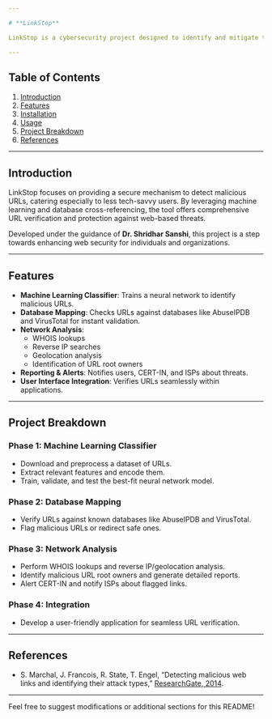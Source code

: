 ```yaml
---

# **LinkStop**

LinkStop is a cybersecurity project designed to identify and mitigate threats posed by malicious URLs, such as phishing and other web-based attacks. The project integrates **machine learning** and **network analysis techniques** to classify URLs, verify them against known databases, and provide detailed insights into suspicious links.

---
```


## **Table of Contents**
1. [Introduction](#introduction)
2. [Features](#features)
3. [Installation](#installation)
4. [Usage](#usage)
5. [Project Breakdown](#project-breakdown)
6. [References](#references)

---

## **Introduction**
LinkStop focuses on providing a secure mechanism to detect malicious URLs, catering especially to less tech-savvy users. By leveraging machine learning and database cross-referencing, the tool offers comprehensive URL verification and protection against web-based threats.

Developed under the guidance of **Dr. Shridhar Sanshi**, this project is a step towards enhancing web security for individuals and organizations.

---

## **Features**
- **Machine Learning Classifier**: Trains a neural network to identify malicious URLs.
- **Database Mapping**: Checks URLs against databases like AbuseIPDB and VirusTotal for instant validation.
- **Network Analysis**:
  - WHOIS lookups
  - Reverse IP searches
  - Geolocation analysis
  - Identification of URL root owners
- **Reporting & Alerts**: Notifies users, CERT-IN, and ISPs about threats.
- **User Interface Integration**: Verifies URLs seamlessly within applications.

---


## **Project Breakdown**

### **Phase 1: Machine Learning Classifier**
- Download and preprocess a dataset of URLs.
- Extract relevant features and encode them.
- Train, validate, and test the best-fit neural network model.

### **Phase 2: Database Mapping**
- Verify URLs against known databases like AbuseIPDB and VirusTotal.
- Flag malicious URLs or redirect safe ones.

### **Phase 3: Network Analysis**
- Perform WHOIS lookups and reverse IP/geolocation analysis.
- Identify malicious URL root owners and generate detailed reports.
- Alert CERT-IN and notify ISPs about flagged links.

### **Phase 4: Integration**
- Develop a user-friendly application for seamless URL verification.

---

## **References**
- S. Marchal, J. Francois, R. State, T. Engel, “Detecting malicious web links and identifying their attack types,” [ResearchGate, 2014](https://www.researchgate.net/publication/262176602_Detecting_malicious_web_links_and_identifying_their_attack_types).

---

Feel free to suggest modifications or additional sections for this README!
